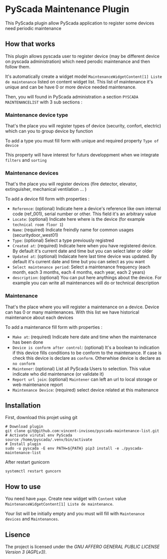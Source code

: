 # PyScada Maintenance Plugin

This PyScada plugin allow PyScada application to register some devices need periodic maintenance

## How that works

This plugin allows pyscada user to register device (may be different device on pyscada administration) which need perodic maintenance and then follow them.

It's automatically create a widget model `MaintenanceWidgetContent[1] Liste de maintenance` listed on content widget list. This list of maintenance it's unique and can be have 0 or more device needed maintenance.

Then, you will found in PyScada administration a section `PYSCADA MAINTENANCELIST` with 3 sub sections :

### Maintenance device type

That's the place you will register types of device (security, confort, electric) which can you to group device by function

To add a type you must fill form with unique and required property `Type of device`

This property will have interest for futurs developpment when we integrate `filters` and `sorting`

### Maintenance devices

That's the place you will register devices (fire detector, elevator, extinguisher, mechanical ventilation ... )

To add a device fill form with properties :

- `Reference`: (optional) Indicate here a device's reference like own internal code (ref_001), serial number or other. This field it's an arbitrary value
- `Locate`: (optional) Indicate here where is the device (for example `technical room floor 1`)
- `Name`: (required) Indicate  freindly name for common usages (securitydoor_west01)
- `Type`: (optional) Select a type previously registred
- `Created at`: (required) Indicate here when you have registered device. By default it's current date and time but you can select later or older
- `Updated at`: (optional) Indaicate here last time device was updated. By default it's current date and time but you can select as you want
- `Select maintenance period`: Select a maintenance frequency (each month, each 3 months, each 4 months, each year, each 2 years)
- `description`: (optional) You can put here anythings about the device. For example you can write all maintenances will do or technical description

### Maintenance

That's the place where you will register a maintenance on a device. Device can has 0 or many maintenances. With this list we have historical maintenance about each devices

To add a maintenance fill form with properties :
- `Make at`: (required) Indicate here date and time when the maintenance has been done
- `Device is conform after control`: (optional) It's a boolean to indication if this device fills conditions to be conform to the maintenance. If case is check this device is declare as `conform`. Otherwhise device is declare as `no conform`
- `Maintener`: (optional) List all PyScada Users to selection. This value indicate who did maintenance (or validate it)
- `Report url join`: (optional) `Maintener` can left an url to local storage or web maintenance report
- `Maintenance Device`: (required) select device related at this maitenance

## Installation

First, download this projet using git
```
# Download plugin
git clone git@github.com:vincent-inviseo/pyscada-maintenance-list.git
# Activate virutal env PyScada
source /home/pyscada/.venv/bin/activate
# Install plugin
sudo -u pyscada -E env PATH=${PATH} pip3 install -e ./pyscada-maintenance-list
```

After restart gunicorn
```
systemctl restart guncorn
```

## How to use

You need have `page`.
Create new widget with `Content` value `MaintenanceWidgetContent[1] Liste de maintenance`.

Your list will be initially empty and you must will fill with `Maintenance devices` and `Maintenances`.

## Lisence

The project is licensed under the _GNU AFFERO GENERAL PUBLIC LICENSE Version 3 (AGPLv3)_.
